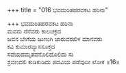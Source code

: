 +++
title = "016 ಭವದುರಿತಹರವಕಟ ಹರಿನಾ"

+++
ಭವದುರಿತಹರವಕಟ ಹರಿನಾ  
ಮವನು ನೆನೆವರು ಕಾಲಚಕ್ರದ  
ಜವನ ಬೇಗೆಯ ಜುಣುಗಿ ಜಾರುವರಖಿಳ ಮಾನವರು  
ಕವಿ ಕುಮಾರವ್ಯಾಸಸೂಕ್ತದ  
ಸವೆಯದಮೃತವನೊಲಿದೊಲಿದು ಸು  
ಶ್ರವಣದಲಿ ಕುಡಿಕುಡಿದು ಪದವಿಯ ಪಡೆವುದೀ ಲೋಕ     ॥16॥